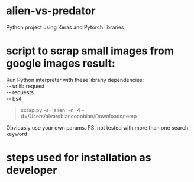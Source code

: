 # alien-vs-predator
Python project using Keras and Pytorch libraries

# script to scrap small images from google images result:  
Run Python interpreter with these librariy dependencies:  
-- urllib.request  
-- requests  
-- bs4  
> scrap.py -s='alien' -n=4 -d=/Users/alvaroblancocobian/Downloads/temp  

Obviously use your own params. PS: not tested with more than one search keyword  

# steps used for installation as developer